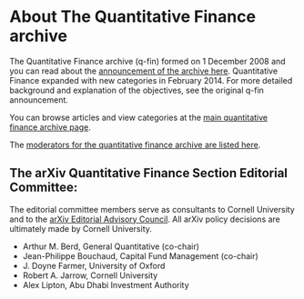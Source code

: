 # About The Quantitative Finance archive


The Quantitative Finance archive (q-fin) formed on 1 December 2008 and you can read about the [announcement of the archive here](../../new/q-fin_announce.md).
Quantitative Finance expanded with new categories in February 2014. For more detailed background and
explanation of the objectives, see the original q-fin announcement.

You can browse articles and view categories at the [main quantitative finance archive page](https://arxiv.org/archive/q-fin).

The [moderators for the quantitative finance archive are listed here](https://arxiv.org/moderators#q-fin).


## The arXiv Quantitative Finance Section Editorial Committee:

The editorial committee members serve as consultants to Cornell University and to the [arXiv Editorial Advisory Council](../../about/people/editorial_advisory_council.md). All arXiv policy decisions are ultimately made by Cornell University.

- Arthur M. Berd, General Quantitative (co-chair)
- Jean-Philippe Bouchaud, Capital Fund Management (co-chair)
- J. Doyne Farmer, University of Oxford
- Robert A. Jarrow, Cornell University
- Alex Lipton, Abu Dhabi Investment Authority
